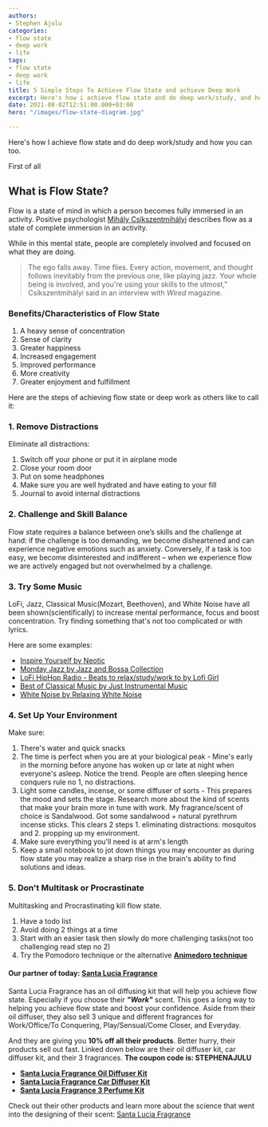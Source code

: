 ```yaml
---
authors:
- Stephen Ajulu
categories:
- flow state
- deep work
- life
tags:
- flow state
- deep work
- life
title: 5 Simple Steps To Achieve Flow State and achieve Deep Work
excerpt: Here's how i achieve flow state and do deep work/study, and how you can too
date: 2021-08-02T12:51:00.000+03:00
hero: "/images/flow-state-diagram.jpg"

---
```

Here's how I achieve flow state and do deep work/study and how you can too.

First of all

## What is Flow State?

Flow is a state of mind in which a person becomes fully immersed in an activity. Positive psychologist [Mihály Csíkszentmihályi](https://www.verywellmind.com/mihaly-csikszentmihalyi-biography-2795517) describes flow as a state of complete immersion in an activity.

While in this mental state, people are completely involved and focused on what they are doing.

> The ego falls away. Time flies. Every action, movement, and thought follows inevitably from the previous one, like playing jazz. Your whole being is involved, and you're using your skills to the utmost," Csíkszentmihályi said in an interview with _Wired_ magazine.

### Benefits/Characteristics of Flow State

1. A heavy sense of concentration
2. Sense of clarity
3. Greater happiness
4. Increased engagement
5. Improved performance
6. More creativity
7. Greater enjoyment and fulfillment

Here are the steps of achieving flow state or deep work as others like to call it:

### 1. Remove Distractions

Eliminate all distractions:

1. Switch off your phone or put it in airplane mode
2. Close your room door
3. Put on some headphones
4. Make sure you are well hydrated and have eating to your fill
5. Journal to avoid internal distractions

### 2. Challenge and Skill Balance

Flow state requires a balance between one’s skills and the challenge at hand: if the challenge is too demanding, we become disheartened and can experience negative emotions such as anxiety. Conversely, if a task is too easy, we become disinterested and indifferent – when we experience flow we are actively engaged but not overwhelmed by a challenge.

### 3. Try Some Music

LoFi, Jazz, Classical Music(Mozart, Beethoven), and White Noise have all been shown(scientifically) to increase mental performance, focus and boost concentration. Try finding something that's not too complicated or with lyrics.

Here are some examples:

* [Inspire Yourself by Neotic](https://www.youtube.com/watch?v=6Ks9FWJ7COA)
* [Monday Jazz by Jazz and Bossa Collection](https://www.youtube.com/watch?v=sOy3G65VoRA&pp=sAQA)
* [LoFi HipHop Radio - Beats to relax/study/work to by Lofi Girl](https://www.youtube.com/watch?v=5qap5aO4i9A)
* [Best of Classical Music by Just Instrumental Music](https://www.youtube.com/watch?v=jgpJVI3tDbY&t=7463s)
* [White Noise by Relaxing White Noise](https://www.youtube.com/watch?v=nMfPqeZjc2c)

### 4. Set Up Your Environment

Make sure:

1. There's water and quick snacks
2. The time is perfect when you are at your biological peak - Mine's early in the morning before anyone has woken up or late at night when everyone's asleep. Notice the trend. People are often sleeping hence conquers rule no 1, no distractions.
3. Light some candles, incense, or some diffuser of sorts - This prepares the mood and sets the stage. Research more about the kind of scents that make your brain more in tune with work. My fragrance/scent of choice is Sandalwood. Got some sandalwood + natural pyrethrum incense sticks. This clears 2 steps 1. eliminating distractions: mosquitos and 2. propping up my environment.
4. Make sure everything you'll need is at arm's length
5. Keep a small notebook to jot down things you may encounter as during flow state you may realize a sharp rise in the brain's ability to find solutions and ideas.

### 5. Don't Multitask or Procrastinate

Multitasking and Procrastinating kill flow state.

1. Have a todo list
2. Avoid doing 2 things at a time
3. Start with an easier task then slowly do more challenging tasks(not too challenging read step no 2)
4. Try the Pomodoro technique or the alternative [**Animedoro technique**](https://www.youtube.com/watch?v=bUjGZJIgse0)

#### Our partner of today: [**Santa Lucia Fragrance**](https://santaluciafragrance.com/?ref=kuzqn53jomp-)

Santa Lucia Fragrance has an oil diffusing kit that will help you achieve flow state. Especially if you choose their **_"Work"_** scent. This goes a long way to helping you achieve flow state and boost your confidence. Aside from their oil diffuser, they also sell 3 unique and different fragrances for Work/Office/To Conquering, Play/Sensual/Come Closer, and Everyday.

And they are giving you **10% off all their products**. Better hurry, their products sell out fast. Linked down below are their oil diffuser kit, car diffuser kit, and their 3 fragrances. **The coupon code is: STEPHENAJULU**

* [**Santa Lucia Fragrance Oil Diffuser Kit**](https://santaluciafragrance.com/products/home-diffuser?ref=kuzqn53jomp-&variant=40258955575467)
* [**Santa Lucia Fragrance Car Diffuser Kit**](https://santaluciafragrance.com/products/car-diffuser?ref=kuzqn53jomp-)
* [**Santa Lucia Fragrance 3 Perfume Kit**](https://santaluciafragrance.com/collections/all-fragrances/products/set-of-3?ref=kuzqn53jomp-)

Check out their other products and learn more about the science that went into the designing of their scent: [Santa Lucia Fragrance](https://santaluciafragrance.com/?ref=kuzqn53jomp-)